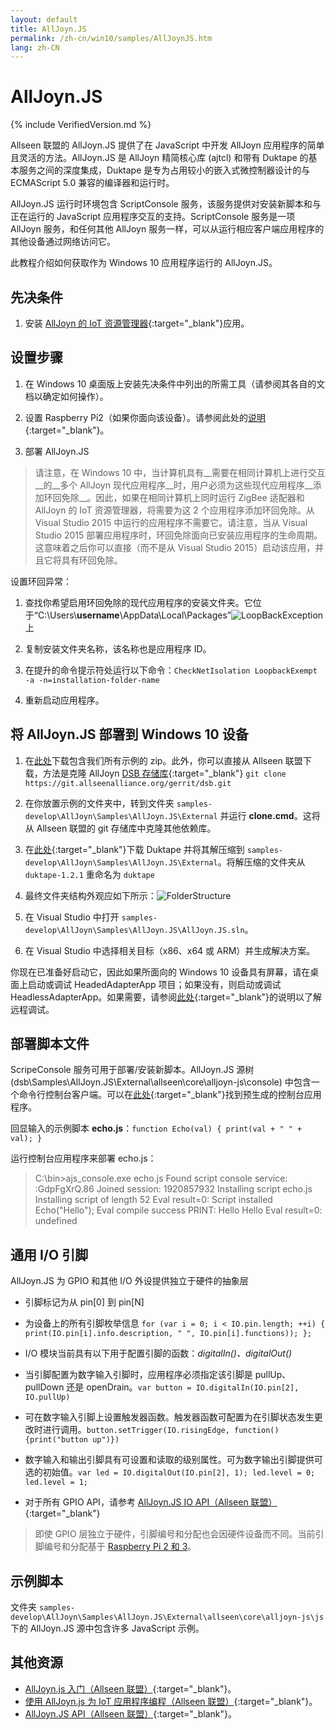 ```yaml
---
layout: default
title: AllJoyn.JS
permalink: /zh-cn/win10/samples/AllJoynJS.htm
lang: zh-CN
---
```


# AllJoyn.JS

{% include VerifiedVersion.md %}

Allseen 联盟的 AllJoyn.JS 提供了在 JavaScript 中开发 AllJoyn 应用程序的简单且灵活的方法。AllJoyn.JS 是 AllJoyn 精简核心库 \(ajtcl\) 和带有 Duktape 的基本服务之间的深度集成，Duktape 是专为占用较小的嵌入式微控制器设计的与 ECMAScript 5.0 兼容的编译器和运行时。

AllJoyn.JS 运行时环境包含 ScriptConsole 服务，该服务提供对安装新脚本和与正在运行的 JavaScript 应用程序交互的支持。ScriptConsole 服务是一项 AllJoyn 服务，和任何其他 AllJoyn 服务一样，可以从运行相应客户端应用程序的其他设备通过网络访问它。

此教程介绍如何获取作为 Windows 10 应用程序运行的 AllJoyn.JS。

## 先决条件

1. 安装 [AllJoyn 的 IoT 资源管理器]({{site.baseurl}}/zh-cn/win10/AllJoyn.htm#AllJoynExplorer){:target="_blank"}应用。

## 设置步骤

1. 在 Windows 10 桌面版上安装先决条件中列出的所需工具（请参阅其各自的文档以确定如何操作）。

2. 设置 Raspberry Pi2（如果你面向该设备）。请参阅此处的[说明]({{site.baseurl}}/zh-cn/win10/SetupRPI.htm){:target="_blank"}。

3. 部署 AllJoyn.JS

>请注意，在 Windows 10 中，当计算机具有__需要在相同计算机上进行交互__的__多个 AllJoyn 现代应用程序__时，用户必须为这些现代应用程序__添加环回免除__。因此，如果在相同计算机上同时运行 ZigBee 适配器和 AllJoyn 的 IoT 资源管理器，将需要为这 2 个应用程序添加环回免除。从 Visual Studio 2015 中运行的应用程序不需要它。请注意，当从 Visual Studio 2015 部署应用程序时，环回免除面向已安装应用程序的生命周期。这意味着之后你可以直接（而不是从 Visual Studio 2015）启动该应用，并且它将具有环回免除。

设置环回异常：

1. 查找你希望启用环回免除的现代应用程序的安装文件夹。它位于“C:\\Users\\**username**\\AppData\\Local\\Packages”![LoopBackException]({{site.baseurl}}/Resources/images/AllJoyn/AllJoynJS_LoopBackException.png) 上

2. 复制安装文件夹名称，该名称也是应用程序 ID。

3. 在提升的命令提示符处运行以下命令：`CheckNetIsolation LoopbackExempt -a -n=installation-folder-name`

4. 重新启动应用程序。

## 将 AllJoyn.JS 部署到 Windows 10 设备

1. 在[此处](https://github.com/ms-iot/samples/archive/develop.zip)下载包含我们所有示例的 zip。此外，你可以直接从 Allseen 联盟下载，方法是克隆 AllJoyn [DSB 存储库](https://git.allseenalliance.org/cgit/dsb.git){:target="_blank"} `git clone https://git.allseenalliance.org/gerrit/dsb.git`


2. 在你放置示例的文件夹中，转到文件夹 `samples-develop\AllJoyn\Samples\AllJoyn.JS\External` 并运行 **clone.cmd**。这将从 Allseen 联盟的 git 存储库中克隆其他依赖库。

3. 在[此处](http://www.duktape.org/duktape-1.2.1.tar.xz){:target="_blank"}下载 Duktape 并将其解压缩到 `samples-develop\AllJoyn\Samples\AllJoyn.JS\External`。将解压缩的文件夹从 `duktape-1.2.1` 重命名为 `duktape`

4. 最终文件夹结构外观应如下所示：![FolderStructure]({{site.baseurl}}/Resources/images/AllJoyn/AllJoynJS_FolderStructure.png)

5. 在 Visual Studio 中打开 `samples-develop\AllJoyn\Samples\AllJoyn.JS\AllJoyn.JS.sln`。

6. 在 Visual Studio 中选择相关目标（x86、x64 或 ARM）并生成解决方案。

你现在已准备好启动它，因此如果所面向的 Windows 10 设备具有屏幕，请在桌面上启动或调试 HeadedAdapterApp 项目；如果没有，则启动或调试 HeadlessAdapterApp。如果需要，请参阅[此处]({{site.baseurl}}/zh-cn/win10/AppDeployment.htm){:target="_blank"}的说明以了解远程调试。

## 部署脚本文件

ScripeConsole 服务可用于部署/安装新脚本。AllJoyn.JS 源树 \(dsb\\Samples\\AllJoyn.JS\\External\\allseen\\core\\alljoyn-js\\console\) 中包含一个命令行控制台客户端。可以在[此处](https://build.allseenalliance.org/ci/job/alljoyn_js-console-win/){:target="_blank"}找到预生成的控制台应用程序。

回显输入的示例脚本 **echo.js**：`function Echo(val)
 {
    print(val + " " + val);
 }`

运行控制台应用程序来部署 echo.js：

> C:\\bin\>ajs\_console.exe echo.js Found script console service: :GdpFgXrQ.86 Joined session: 1920857932 Installing script echo.js Installing script of length 52 Eval result=0: Script installed Echo\("Hello"\); Eval compile success PRINT: Hello Hello Eval result=0: undefined

## 通用 I/O 引脚

AllJoyn.JS 为 GPIO 和其他 I/O 外设提供独立于硬件的抽象层

- 引脚标记为从 pin\[0\] 到 pin\[N\]
- 为设备上的所有引脚枚举信息 `for (var i = 0; i < IO.pin.length; ++i) { print(IO.pin[i].info.description, " ", IO.pin[i].functions)); };`

- I/O 模块当前具有以下用于配置引脚的函数：*digitalIn\(\)、digitalOut\(\)*

- 当引脚配置为数字输入引脚时，应用程序必须指定该引脚是 pullUp、pullDown 还是 openDrain。`var button = IO.digitalIn(IO.pin[2], IO.pullUp)`

- 可在数字输入引脚上设置触发器函数。触发器函数可配置为在引脚状态发生更改时进行调用。`button.setTrigger(IO.risingEdge, function(){print("button up")})`

- 数字输入和输出引脚具有可设置和读取的级别属性。可为数字输出引脚提供可选的初始值。`var led = IO.digitalOut(IO.pin[2], 1);
 led.level = 0;
 led.level = 1;`

- 对于所有 GPIO API，请参考 [AllJoyn.JS IO API（Allseen 联盟）](https://git.allseenalliance.org/cgit/core/alljoyn-js.git/plain/doc/html/IO.html){:target="_blank"}

> 即使 GPIO 层独立于硬件，引脚编号和分配也会因硬件设备而不同。当前引脚编号和分配基于 [Raspberry Pi 2 和 3]({{site.baseurl}}/Resources/images/PinMappings/RP2_Pinout.png)。

## 示例脚本

文件夹 `samples-develop\AllJoyn\Samples\AllJoyn.JS\External\allseen\core\alljoyn-js\js` 下的 AllJoyn.JS 源中包含许多 JavaScript 示例。

## 其他资源

- [AllJoyn.js 入门（Allseen 联盟）](https://allseenalliance.org/framework/documentation/develop/building/alljoyn-js){:target="_blank"}。
- [使用 AllJoyn.js 为 IoT 应用程序编程（Allseen 联盟）](https://wiki.allseenalliance.org/_media/training/programming_alljoyn.js.pdf){:target="_blank"}。
- [AllJoyn.JS API（Allseen 联盟）](https://git.allseenalliance.org/cgit/core/alljoyn-js.git/plain/doc/html/){:target="_blank"}。